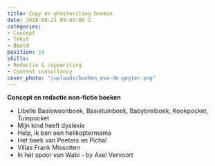```yaml
---
title: Copy en ghostwriting boeken
date: 2018-08-21 09:45:00 Z
categories:
- Concept
- Tekst
- Beeld
position: 13
skills:
- Redactie & copywriting
- Content consultancy
cover_photo: "/uploads/boeken_eva-de-geyter.png"
---
```


**Concept en redactie non-fictie boeken**

* Libelle Basiswoonboek, Basistuinboek, Babybreiboek, Kookpocket, Tuinpocket
* Mijn kind heeft dyslexie
* Help, ik ben een helikoptermama
* Het boek van Peeters en Pichal
* Villas Frank Missotten
* In het spoor van Wabi - by Axel Vervoort